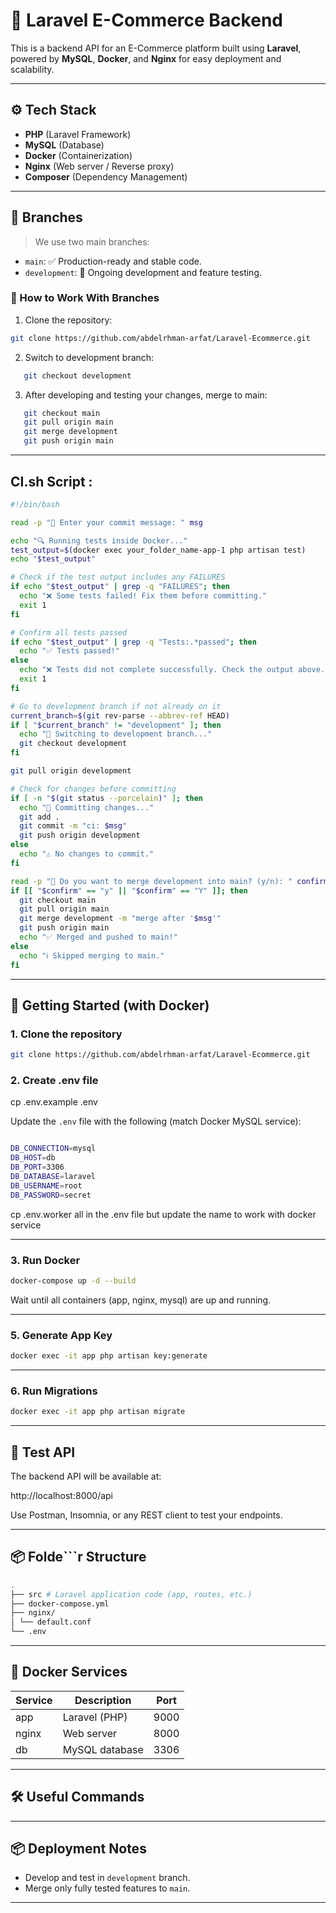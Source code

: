 # 🛒 Laravel E-Commerce Backend

This is a backend API for an E-Commerce platform built using **Laravel**, powered by **MySQL**, **Docker**, and **Nginx** for easy deployment and scalability.

---

## ⚙️ Tech Stack

- **PHP** (Laravel Framework)
- **MySQL** (Database)
- **Docker** (Containerization)
- **Nginx** (Web server / Reverse proxy)
- **Composer** (Dependency Management)

---

## 📁 Branches

> We use two main branches:

- `main`: ✅ Production-ready and stable code.
- `development`: 🚧 Ongoing development and feature testing.

### 🔀 How to Work With Branches

1. Clone the repository:

```bash
git clone https://github.com/abdelrhman-arfat/Laravel-Ecommerce.git
```

2. Switch to development branch:

```bash
   git checkout development
```

3. After developing and testing your changes, merge to main:

```bash
   git checkout main
   git pull origin main
   git merge development
   git push origin main
```

---

## CI.sh Script :

```bash
#!/bin/bash

read -p "📝 Enter your commit message: " msg

echo "🔍 Running tests inside Docker..."
test_output=$(docker exec your_folder_name-app-1 php artisan test)
echo "$test_output"

# Check if the test output includes any FAILURES
if echo "$test_output" | grep -q "FAILURES"; then
  echo "❌ Some tests failed! Fix them before committing."
  exit 1
fi

# Confirm all tests passed
if echo "$test_output" | grep -q "Tests:.*passed"; then
  echo "✅ Tests passed!"
else
  echo "❌ Tests did not complete successfully. Check the output above."
  exit 1
fi

# Go to development branch if not already on it
current_branch=$(git rev-parse --abbrev-ref HEAD)
if [ "$current_branch" != "development" ]; then
  echo "🔁 Switching to development branch..."
  git checkout development
fi

git pull origin development

# Check for changes before committing
if [ -n "$(git status --porcelain)" ]; then
  echo "🚀 Committing changes..."
  git add .
  git commit -m "ci: $msg"
  git push origin development
else
  echo "⚠️ No changes to commit."
fi

read -p "🔄 Do you want to merge development into main? (y/n): " confirm
if [[ "$confirm" == "y" || "$confirm" == "Y" ]]; then
  git checkout main
  git pull origin main
  git merge development -m "merge after '$msg'"
  git push origin main
  echo "✅ Merged and pushed to main!"
else
  echo "ℹ️ Skipped merging to main."
fi

```

---

## 🚀 Getting Started (with Docker)

### 1. Clone the repository

```bash
git clone https://github.com/abdelrhman-arfat/Laravel-Ecommerce.git
```

### 2. Create .env file

cp .env.example .env

Update the `.env` file with the following (match Docker MySQL service):

```bash

DB_CONNECTION=mysql
DB_HOST=db
DB_PORT=3306
DB_DATABASE=laravel
DB_USERNAME=root
DB_PASSWORD=secret
```

cp .env.worker all in the .env file but update the name to work with docker service

---

### 3. Run Docker

```bash
docker-compose up -d --build
```

Wait until all containers (app, nginx, mysql) are up and running.

---

### 5. Generate App Key

```bash
docker exec -it app php artisan key:generate
```

---

### 6. Run Migrations

```bash
docker exec -it app php artisan migrate
```

---

## 🧪 Test API

The backend API will be available at:

http://localhost:8000/api

Use Postman, Insomnia, or any REST client to test your endpoints.

---

## 📦 Folde```r Structure

```bash
.
├── src # Laravel application code (app, routes, etc.)
├── docker-compose.yml
├── nginx/
│ └── default.conf
└── .env
```

---

## 🐳 Docker Services

| Service | Description    | Port |
| ------- | -------------- | ---- |
| app     | Laravel (PHP)  | 9000 |
| nginx   | Web server     | 8000 |
| db      | MySQL database | 3306 |

---

## 🛠 Useful Commands

---

## 📦 Deployment Notes

- Develop and test in `development` branch.
- Merge only fully tested features to `main`.

---
